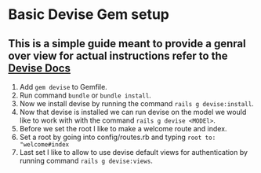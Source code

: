 # Basic Devise Gem setup

## This is a simple guide meant to provide a genral over view for actual instructions refer to the [Devise Docs](https://github.com/heartcombo/devise "Devise Home")

1. Add `gem devise` to Gemfile.
2. Run command `bundle` or `bundle install`.
3. Now we install devise by running the command `rails g devise:install`.
4. Now that devise is installed we can run devise on the model we would like to work with with the command `rails g devise <MODEl>`.
5. Before we set the root I like to make a welcome route and index.
6. Set a root by going into config/routes.rb and typing `root to: "welcome#index`
7. Last set I like to allow to use devise default views for authentication by running command `rails g devise:views`.
